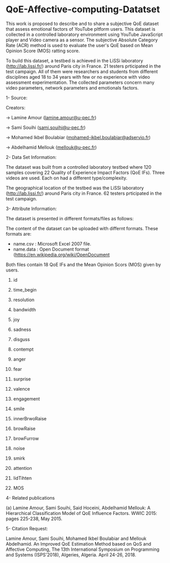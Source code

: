 # QoE-Affective-computing-Datatset

This work is proposed to describe and to share a subjective  QoE  dataset  that  assess  emotional factors of YouTube pltform users.
This dataset is collected in a controlled laboratory environment using YouTube JavaScript player and Video camera as a sensor. 
The  subjective  Absolute  Category  Rate  (ACR) method is used to evaluate the user's QoE based
on Mean Opinion Score (MOS) ratting score. 

To build this dataset, a testbed is achieved in the LiSSi laboratory (http://lab.lissi.fr/) around Paris city in France. 21 
testers prticipated in the test campaign. All of them were researchers and students from different disciplines aged 18 to 34 
years  with  few  or  no  experience  with video assessment experimentation. The collected parameters concern many video 
parameters, network parameters and emotionals factors.


1- Source:

Creators: 

-> Lamine Amour (lamine.amour@u-pec.fr) 

-> Sami Souihi (sami.souihi@u-pec.fr)

-> Mohamed Ikbel Boulabiar (mohamed-ikbel.boulabiar@adservio.fr)

-> Abdelhamid Mellouk (mellouk@u-pec.fr)

2- Data Set Information:

The dataset was built from a controlled laboratory testbed where 120 samples covering 22 Quality of Experience Impact Factors (QoE IFs). 
Three videos are used. Each on had a different type/complexity. 

The geographical location of the testbed was the LiSSi laboratory (http://lab.lissi.fr/) around Paris city in France.
62 testers prticipated in the test campaign.  

3- Attribute Information:

The dataset is presented in different formats/files as follows: 

The content of the dataset can be uploaded with differnt formats. These formats are: 

- name.csv : Microsoft Excel 2007 file.
- name.data : Open Document format (https://en.wikipedia.org/wiki/OpenDocument


Both files contain 18 QoE IFs and the Mean Opinion Scors (MOS) given by users. 

 1)  id
	
2)  time_begin
	
3)  resolution 
	
4)  bandwidth
	
5)  joy
	
6)  sadness
	
7)  disguss
	
8)  contempt
	
9)  anger
	
10) fear  
	
11) surprise
	
12) valence
	
13) engagement
	
14) smile
	
15) innerBrwoRaise
	
16) browRaise
	
17) browFurrow
	
18) noise

19) smirk 

20) attention

21) lidTihten

19) MOS

4- Related publications

	
 (a) Lamine Amour, Sami Souihi, Said Hoceini, Abdelhamid Mellouk: A Hierarchical Classification Model of QoE Influence Factors. WWIC 2015: pages 225-238, May 2015.


5- Citation Request:

Lamine Amour, Sami Souihi, Mohamed Ikbel Boulabiar and Mellouk Abdelhamid. An Improved QoE Estimation Method based on QoS and Affective Computing, The 13th International Symposium on Programming and Systems (ISPS'2018), Algeries, Algeria. April 24-26, 2018.




